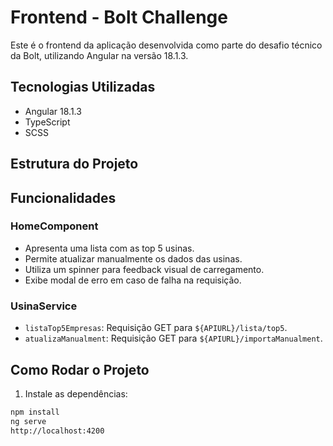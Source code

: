 # Frontend - Bolt Challenge

Este é o frontend da aplicação desenvolvida como parte do desafio técnico da Bolt, utilizando Angular na versão 18.1.3.

## Tecnologias Utilizadas

- Angular 18.1.3  
- TypeScript  
- SCSS  

## Estrutura do Projeto

## Funcionalidades

### HomeComponent

- Apresenta uma lista com as top 5 usinas.
- Permite atualizar manualmente os dados das usinas.
- Utiliza um spinner para feedback visual de carregamento.
- Exibe modal de erro em caso de falha na requisição.

### UsinaService

- `listaTop5Empresas`: Requisição GET para `${APIURL}/lista/top5`.
- `atualizaManualment`: Requisição GET para `${APIURL}/importaManualment`.

## Como Rodar o Projeto

1. Instale as dependências:
```bash
npm install
ng serve
http://localhost:4200
